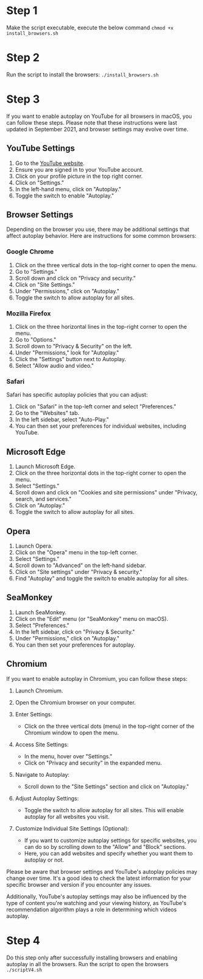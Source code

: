 # Step 1
Make the script executable, execute the below command
`chmod +x install_browsers.sh`

# Step 2
Run the script to install the browsers:
`./install_browsers.sh`

# Step 3
If you want to enable autoplay on YouTube for all browsers in macOS, you can follow these steps. Please note that these instructions were last updated in September 2021, and browser settings may evolve over time.

## YouTube Settings

1. Go to the [YouTube website](https://www.youtube.com).
2. Ensure you are signed in to your YouTube account.
3. Click on your profile picture in the top right corner.
4. Click on "Settings."
5. In the left-hand menu, click on "Autoplay."
6. Toggle the switch to enable "Autoplay."

## Browser Settings

Depending on the browser you use, there may be additional settings that affect autoplay behavior. Here are instructions for some common browsers:

### Google Chrome

1. Click on the three vertical dots in the top-right corner to open the menu.
2. Go to "Settings."
3. Scroll down and click on "Privacy and security."
4. Click on "Site Settings."
5. Under "Permissions," click on "Autoplay."
6. Toggle the switch to allow autoplay for all sites.

### Mozilla Firefox

1. Click on the three horizontal lines in the top-right corner to open the menu.
2. Go to "Options."
3. Scroll down to "Privacy & Security" on the left.
4. Under "Permissions," look for "Autoplay."
5. Click the "Settings" button next to Autoplay.
6. Select "Allow audio and video."

### Safari

Safari has specific autoplay policies that you can adjust:

1. Click on "Safari" in the top-left corner and select "Preferences."
2. Go to the "Websites" tab.
3. In the left sidebar, select "Auto-Play."
4. You can then set your preferences for individual websites, including YouTube.


## Microsoft Edge

1. Launch Microsoft Edge.
2. Click on the three horizontal dots in the top-right corner to open the menu.
3. Select "Settings."
4. Scroll down and click on "Cookies and site permissions" under "Privacy, search, and services."
5. Click on "Autoplay."
6. Toggle the switch to allow autoplay for all sites.

## Opera

1. Launch Opera.
2. Click on the "Opera" menu in the top-left corner.
3. Select "Settings."
4. Scroll down to "Advanced" on the left-hand sidebar.
5. Click on "Site settings" under "Privacy & security."
6. Find "Autoplay" and toggle the switch to enable autoplay for all sites.

## SeaMonkey

1. Launch SeaMonkey.
2. Click on the "Edit" menu (or "SeaMonkey" menu on macOS).
3. Select "Preferences."
4. In the left sidebar, click on "Privacy & Security."
5. Under "Permissions," click on "Autoplay."
6. You can then set your preferences for autoplay.

## Chromium

If you want to enable autoplay in Chromium, you can follow these steps:

1. Launch Chromium.
2. Open the Chromium browser on your computer.
3. Enter Settings:
   - Click on the three vertical dots (menu) in the top-right corner of the Chromium window to open the menu.

4. Access Site Settings:
   - In the menu, hover over "Settings."
   - Click on "Privacy and security" in the expanded menu.

5. Navigate to Autoplay:
   - Scroll down to the "Site Settings" section and click on "Autoplay."

6. Adjust Autoplay Settings:
   - Toggle the switch to allow autoplay for all sites. This will enable autoplay for all websites you visit.

7. Customize Individual Site Settings (Optional):
   - If you want to customize autoplay settings for specific websites, you can do so by scrolling down to the "Allow" and "Block" sections.
   - Here, you can add websites and specify whether you want them to autoplay or not.


Please be aware that browser settings and YouTube's autoplay policies may change over time. It's a good idea to check the latest information for your specific browser and version if you encounter any issues.

Additionally, YouTube's autoplay settings may also be influenced by the type of content you're watching and your viewing history, as YouTube's recommendation algorithm plays a role in determining which videos autoplay.

# Step 4
Do this step only after successfully installing browsers and enabling autoplay in all the browsers.
Run the script to open the browsers
`./scriptV4.sh`

